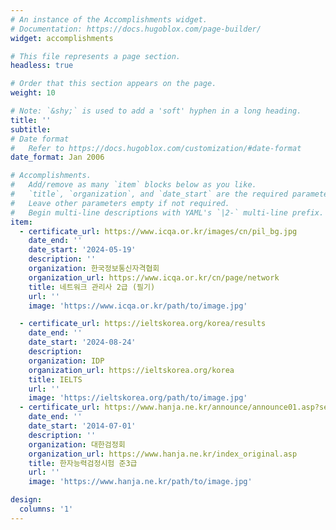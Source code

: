 ```yaml
---
# An instance of the Accomplishments widget.
# Documentation: https://docs.hugoblox.com/page-builder/
widget: accomplishments

# This file represents a page section.
headless: true

# Order that this section appears on the page.
weight: 10

# Note: `&shy;` is used to add a 'soft' hyphen in a long heading.
title: ''
subtitle:
# Date format
#   Refer to https://docs.hugoblox.com/customization/#date-format
date_format: Jan 2006

# Accomplishments.
#   Add/remove as many `item` blocks below as you like.
#   `title`, `organization`, and `date_start` are the required parameters.
#   Leave other parameters empty if not required.
#   Begin multi-line descriptions with YAML's `|2-` multi-line prefix.
item:
  - certificate_url: https://www.icqa.or.kr/images/cn/pil_bg.jpg
    date_end: ''
    date_start: '2024-05-19'
    description: ''
    organization: 한국정보통신자격협회
    organization_url: https://www.icqa.or.kr/cn/page/network
    title: 네트워크 관리사 2급 (필기)
    url: ''
    image: 'https://www.icqa.or.kr/path/to/image.jpg'  

  - certificate_url: https://ieltskorea.org/korea/results
    date_end: ''
    date_start: '2024-08-24'
    description: 
    organization: IDP
    organization_url: https://ieltskorea.org/korea
    title: IELTS
    url: ''
    image: 'https://ieltskorea.org/path/to/image.jpg'  
  - certificate_url: https://www.hanja.ne.kr/announce/announce01.asp?select_sihum1=happ
    date_end: ''
    date_start: '2014-07-01'
    description: ''
    organization: 대한검정회
    organization_url: https://www.hanja.ne.kr/index_original.asp
    title: 한자능력검정시험 준3급
    url: ''
    image: 'https://www.hanja.ne.kr/path/to/image.jpg' 

design:
  columns: '1'
---
```

